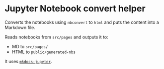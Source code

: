 # Jupyter Notebook convert helper

Converts the notebooks using `nbconvert` to `html` and puts the content into a Markdown file.

Reads notebooks from `src/pages` and outputs it to:

- MD to `src/pages/`
- HTML to `public/generated-nbs`

It uses [`mkdocs-jupyter`](https://github.com/danielfrg/mkdocs-jupyter).
